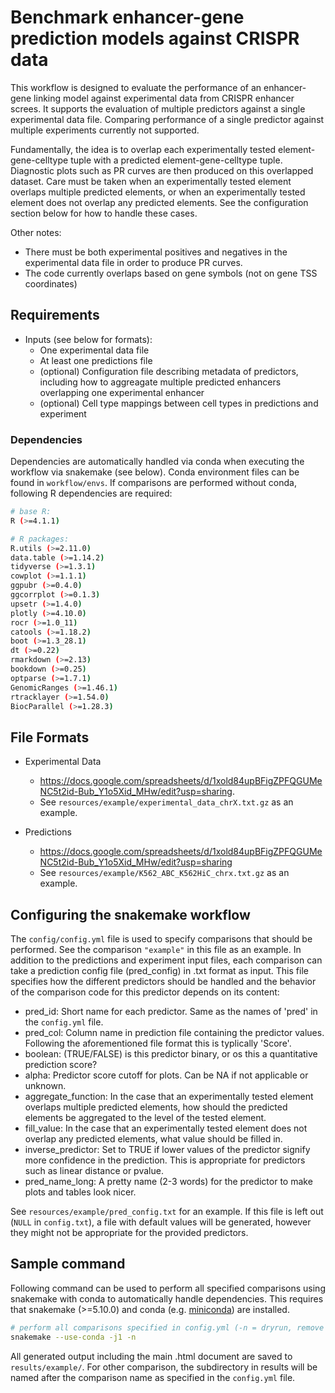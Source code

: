 # Benchmark enhancer-gene prediction models against CRISPR data

This workflow is designed to evaluate the performance of an enhancer-gene linking model against
experimental data from CRISPR enhancer screes. It supports the evaluation of multiple predictors
against a single experimental data file. Comparing performance of a single predictor against
multiple experiments currently not supported.

Fundamentally, the idea is to overlap each experimentally tested element-gene-celltype tuple with a
predicted element-gene-celltype tuple. Diagnostic plots such as PR curves are then produced on this
overlapped dataset. Care must be taken when an experimentally tested element overlaps multiple
predicted elements, or when an experimentally tested element does not overlap any predicted
elements. See the configuration section below for how to handle these cases. 

Other notes:

 * There must be both experimental positives and negatives in the experimental data file in order to
 produce PR curves.
 * The code currently overlaps based on gene symbols (not on gene TSS coordinates)

## Requirements
 * Inputs (see below for formats):
 	* One experimental data file 
 	* At least one predictions file
 	* (optional) Configuration file describing metadata of predictors, including how to aggreagate
  multiple predicted enhancers overlapping one experimental enhancer
 	* (optional) Cell type mappings between cell types in predictions and experiment
 	
### Dependencies
Dependencies are automatically handled via conda when executing the workflow via snakemake (see
below). Conda environment files can be found in `workflow/envs`. If comparisons are performed
without conda, following R dependencies are required:

```sh
# base R:
R (>=4.1.1)

# R packages:
R.utils (>=2.11.0)
data.table (>=1.14.2)
tidyverse (>=1.3.1)
cowplot (>=1.1.1)
ggpubr (>=0.4.0)
ggcorrplot (>=0.1.3)
upsetr (>=1.4.0)
plotly (>=4.10.0)
rocr (>=1.0_11)
catools (>=1.18.2)
boot (>=1.3_28.1)
dt (>=0.22)
rmarkdown (>=2.13)
bookdown (>=0.25)
optparse (>=1.7.1)
GenomicRanges (>=1.46.1)
rtracklayer (>=1.54.0)
BiocParallel (>=1.28.3)
```

## File Formats

* Experimental Data
  * <https://docs.google.com/spreadsheets/d/1xold84upBFigZPFQGUMeNC5t2id-Bub_Y1o5Xid_MHw/edit?usp=sharing>. 
  * See `resources/example/experimental_data_chrX.txt.gz` as an example.

* Predictions
  * <https://docs.google.com/spreadsheets/d/1xold84upBFigZPFQGUMeNC5t2id-Bub_Y1o5Xid_MHw/edit?usp=sharing>
  * See `resources/example/K562_ABC_K562HiC_chrx.txt.gz` as an example. 

## Configuring the snakemake workflow
The `config/config.yml` file is used to specify comparisons that should be performed. See the
comparison `"example"` in this file as an example. In addition to the predictions and experiment
input files, each comparison can take a prediction config file (pred_config) in .txt format as input.
This file specifies how the different predictors should be handled and the behavior of the comparison
code for this predictor depends on its content:

 * pred_id: Short name for each predictor. Same as the names of 'pred' in the `config.yml` file.
 * pred_col: Column name in prediction file containing the predictor values. Following the
 aforementioned file format this is typlically 'Score'.
 * boolean: (TRUE/FALSE) is this predictor binary, or os this a quantitative prediction score?
 * alpha: Predictor score cutoff for plots. Can be NA if not applicable or unknown.
 * aggregate_function: In the case that an experimentally tested element overlaps multiple predicted
 elements, how should the predicted elements be aggregated to the level of the tested element. 
 * fill_value: In the case that an experimentally tested element does not overlap any predicted
 elements, what value should be filled in.
 * inverse_predictor: Set to TRUE if lower values of the predictor signify more confidence in the
 prediction. This is appropriate for predictors such as linear distance or pvalue.
 * pred_name_long: A pretty name (2-3 words) for the predictor to make plots and tables look nicer.
 
See `resources/example/pred_config.txt` for an example. If this file is left out (`NULL` in 
`config.txt`), a file with default values will be generated, however they might not be appropriate
for the provided predictors.

## Sample command
Following command can be used to perform all specified comparisons using snakemake with conda to
automatically handle dependencies. This requires that snakemake (>=5.10.0) and conda
(e.g. [miniconda](https://docs.conda.io/en/latest/miniconda.html)) are installed.

```sh
# perform all comparisons specified in config.yml (-n = dryrun, remove for execution)
snakemake --use-conda -j1 -n
```

All generated output including the main .html document are saved to `results/example/`. For other 
comparison, the subdirectory in results will be named after the comparison name as specified in the
`config.yml` file.
